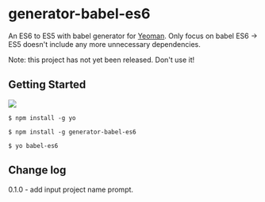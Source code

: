 # generator-babel-es6
An ES6 to ES5 with babel generator for [Yeoman](http://yeoman.io). Only focus on babel ES6 -> ES5 doesn't include any more unnecessary dependencies.

Note: this project has not yet been released. Don't use it!

## Getting Started

![](http://i.imgur.com/JHaAlBJ.png)

```
$ npm install -g yo
```

```
$ npm install -g generator-babel-es6
```

```
$ yo babel-es6
```
## Change log
0.1.0 - add input project name prompt.

